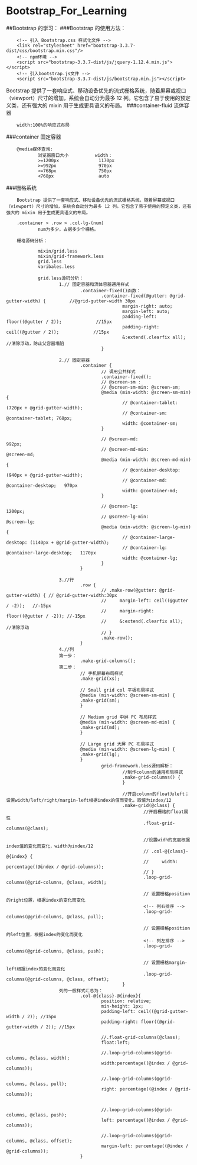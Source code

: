 <!--
 * @Brief:Bootstrap Learning
 * @LastEditors: Jerry Lee
 * @LastEditTime: 2020-07-22 12:03:35
-->

# Bootstrap_For_Learning

##Bootstrap 的学习：
###Bootstrap 的使用方法：

        <!-- 引入 Bootstrap.css 样式化文件 -->
        <link rel="stylesheet" href="bootstrap-3.3.7-dist/css/bootstrap.min.css"/>
        <!-- npm环境 -->
        <script src="bootstrap-3.3.7-dist/js/jquery-1.12.4.min.js"></script>
        <!-- 引入bootstrap.js文件 -->
        <script src="bootstrap-3.3.7-dist/js/bootstrap.min.js"></script>

Bootstrap 提供了一套响应式、移动设备优先的流式栅格系统，随着屏幕或视口（viewport）尺寸的增加，系统会自动分为最多 12 列。它包含了易于使用的预定义类，还有强大的 mixin 用于生成更具语义的布局。
###container-fluid 流体容器

        width:100%的响应式布局

###container 固定容器

        @media媒体查询:
                浏览器窗口大小          width：
                >=1200px               1170px
                >=992px                970px
                >=768px                750px
                <768px                 auto

###栅格系统

        Bootstrap 提供了一套响应式、移动设备优先的流式栅格系统，随着屏幕或视口（viewport）尺寸的增加，系统会自动分为最多 12 列。它包含了易于使用的预定义类，还有强大的 mixin 用于生成更具语义的布局。

        .container > .row > .col-lg-(num)
                num为多少，占据多少个栅格。

        栅格源码分析：

                mixin/grid.less
                mixin/grid-framework.less
                grid.less
                varibales.less

                grid.less源码分析：
                        1.// 固定容器和流体容器通用样式
                                .container-fixed()函数：
                                        .container-fixed(@gutter: @grid-gutter-width) {         //@grid-gutter-width 30px
                                                margin-right: auto;
                                                margin-left: auto;
                                                padding-left: floor((@gutter / 2));             //15px
                                                padding-right: ceil((@gutter / 2));             //15px
                                                &:extend(.clearfix all);                        //清除浮动，防止父容器塌陷
                                        }

                        2.// 固定容器
                                .container {
                                        // 调用公共样式
                                        .container-fixed();
                                        // @screen-sm :
                                        // @screen-sm-min: @screen-sm;
                                        @media (min-width: @screen-sm-min) {
                                                // @container-tablet: (720px + @grid-gutter-width);
                                                // @container-sm: @container-tablet; 768px;
                                                width: @container-sm;
                                        }

                                        // @screen-md:                  992px;
                                        // @screen-md-min:              @screen-md;
                                        @media (min-width: @screen-md-min) {
                                                // @container-desktop: (940px + @grid-gutter-width);
                                                // @container-md: @container-desktop;   970px
                                                width: @container-md;
                                        }

                                        // @screen-lg:                  1200px;
                                        // @screen-lg-min:              @screen-lg;
                                        @media (min-width: @screen-lg-min) {
                                                // @container-large-desktop: (1140px + @grid-gutter-width);
                                                // @container-lg: @container-large-desktop;   1170px
                                                width: @container-lg;
                                        }
                                }

                        3.//行
                                .row {
                                        // .make-row(@gutter: @grid-gutter-width) { // @grid-gutter-width:30px
                                        //     margin-left: ceil((@gutter / -2));   //-15px
                                        //     margin-right: floor((@gutter / -2)); //-15px
                                        //     &:extend(.clearfix all);             //清除浮动
                                        // }
                                        .make-row();
                                }
                        4.//列
                        第一步：
                                .make-grid-columns();
                        第二步：
                                // 手机屏幕布局样式
                                .make-grid(xs);

                                // Small grid col 平板布局样式
                                @media (min-width: @screen-sm-min) {
                                .make-grid(sm);
                                }

                                // Medium grid 中屏 PC 布局样式
                                @media (min-width: @screen-md-min) {
                                .make-grid(md);
                                }

                                // Large grid 大屏 PC 布局样式
                                @media (min-width: @screen-lg-min) {
                                .make-grid(lg);
                                }
                                        grid-framework.less源码解析：
                                                //制作column的通用布局样式
                                                .make-grid-columns() {
                                                }

                                                //开启column的float为left；设置width/left/right/margin-left根据index的值而变化，取值为index/12
                                                .make-grid(@class) {
                                                        //开启栅格的float属性
                                                        .float-grid-columns(@class);

                                                        //设置widh的宽度根据index值的变化而变化，width为index/12
                                                        // .col-@{class}-@{index} {
                                                        //     width: percentage((@index / @grid-columns));
                                                        // }
                                                        .loop-grid-columns(@grid-columns, @class, width);

                                                        // 设置栅格position的right位置，根据index的变化而变化
                                                        <!-- 列右排序 -->
                                                        .loop-grid-columns(@grid-columns, @class, pull);

                                                        // 设置栅格position的left位置，根据index的变化而变化
                                                        <!-- 列左排序 -->
                                                        .loop-grid-columns(@grid-columns, @class, push);

                                                        // 设置栅格margin-left根据index的变化而变化
                                                        .loop-grid-columns(@grid-columns, @class, offset);
                                                }
                        列的一般样式汇总为：
                                .col-@{class}-@{index}{
                                        position: relative;
                                        min-height: 1px;
                                        padding-left: ceil((@grid-gutter-width / 2)); //15px
                                        padding-right: floor((@grid-gutter-width / 2)); //15px

                                        //.float-grid-columns(@class);
                                        float:left;

                                        //.loop-grid-columns(@grid-columns, @class, width);
                                        width:percentage((@index / @grid-columns));

                                        //.loop-grid-columns(@grid-columns, @class, pull);
                                        right: percentage((@index / @grid-columns));


                                        //.loop-grid-columns(@grid-columns, @class, push);
                                        left: percentage((@index / @grid-columns));

                                        //.loop-grid-columns(@grid-columns, @class, offset);
                                        margin-left: percentage((@index / @grid-columns));
                                }
